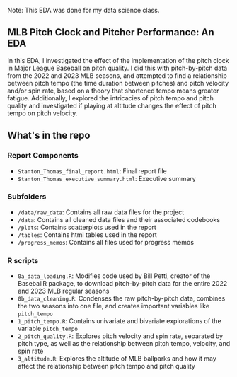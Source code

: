 Note: This EDA was done for my data science class.
## MLB Pitch Clock and Pitcher Performance: An EDA

In this EDA, I investigated the effect of the implementation of the pitch clock in Major League Baseball on pitch quality. I did this with pitch-by-pitch data from the 2022 and 2023 MLB seasons, and attempted to find a relationship between pitch tempo (the time duration between pitches) and pitch velocity and/or spin rate, based on a theory that shortened tempo means greater fatigue. Additionally, I explored the intricacies of pitch tempo and pitch quality and investigated if playing at altitude changes the effect of pitch tempo on pitch velocity.

## What's in the repo

### Report Components

- `Stanton_Thomas_final_report.html`: Final report file
- `Stanton_Thomas_executive_summary.html`: Executive summary

### Subfolders

- `/data/raw_data`: Contains all raw data files for the project
- `/data`: Contains all cleaned data files and their associated codebooks
- `/plots`: Contains scatterplots used in the report
- `/tables`: Contains html tables used in the report
- `/progress_memos`: Contains all files used for progress memos

### R scripts

- `0a_data_loading.R`: Modifies code used by Bill Petti, creator of the BaseballR package, to download pitch-by-pitch data for the entire 2022 and 2023 MLB regular seasons
- `0b_data_cleaning.R`: Condenses the raw pitch-by-pitch data, combines the two seasons into one file, and creates important variables like `pitch_tempo`
- `1_pitch_tempo.R`: Contains univariate and bivariate explorations of the variable `pitch_tempo`
- `2_pitch_quality.R`: Explores pitch velocity and spin rate, separated by pitch type, as well as the relationship between pitch tempo, velocity, and spin rate
- `3_altitude.R`: Explores the altitude of MLB ballparks and how it may affect the relationship between pitch tempo and pitch quality
